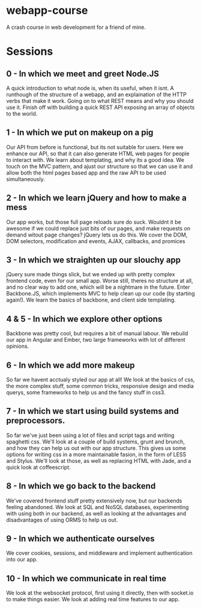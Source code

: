 webapp-course
=============

A crash course in web development for a friend of mine. 

# Sessions

## 0 - In which we meet and greet Node.JS

A quick introduction to what node is, when its useful, when it isnt. A runthough of the structure of a webapp, and an explaination of the HTTP verbs that make it work. Going on to what REST means and why you should use it. Finish off with building a quick REST API exposing an array of objects to the world. 

## 1 - In which we put on makeup on a pig

Our API from before is functional, but its not suitable for users. Here we enhance our API, so that it can also generate HTML web pages for people to interact with. We learn about templating, and why its a good idea. We touch on the MVC pattern, and ajust our structure so that we can use it and allow both the html pages based app and the raw API to be used simultaneously.

## 2 - In which we learn jQuery and how to make a mess

Our app works, but those full page reloads sure do suck. Wouldnt it be awesome if we could replace just bits of our pages, and make requests on demand witout page changes? jQuery lets us do this. We cover the DOM, DOM selectors, modification and events,  AJAX, callbacks, and promices

## 3 - In which we straighten up our slouchy app

jQuery sure made things slick, but we ended up with pretty complex frontend code, even for our small app. Worse still, theres no structure at all, and no clear way to add one, which will be a nightmare in the future. Enter Backbone.JS, which implements MVC to help clean up our code (by starting again!). We learn the basics of backbone, and client side templating.

## 4 & 5 - In which we explore other options

Backbone was pretty cool, but requires a bit of manual labour. We rebuild our app in Angular and Ember, two large frameworks with lot of different opinions.

## 6 - In which we add more makeup

So far we havent acctualy styled our app at all! We look at the basics of css, the more complex stuff, some common tricks, responsive design and media querys, some frameworks to help us and the fancy stuff in css3.

## 7 - In which we start using build systems and preprocessors.

So far we've just been using a lot of files and script tags and writing spaghetti css. We'll look at a couple of build systems, grunt and brunch, and how they can help us out with our app structure. This gives us some options for writing css in a more maintainable fasion, in the form of LESS and Stylus. We'll look at those, as well as replacing HTML with Jade, and a quick look at coffeescript.

## 8 - In which we go back to the backend

We've covered frontend stuff pretty extensively now, but our backends feeling abandoned. We look at SQL and NoSQL databases, experimenting with using both in our backend, as well as looking at the advantages and disadvantages of using ORMS to help us out.

## 9 - In which we authenticate ourselves

We cover cookies, sessions, and middleware and implement authentication into our app.

## 10 - In which we communicate in real time

We look at the websocket protocol, first using it directly, then with socket.io to make things easier. We look at adding real time features to our app.


